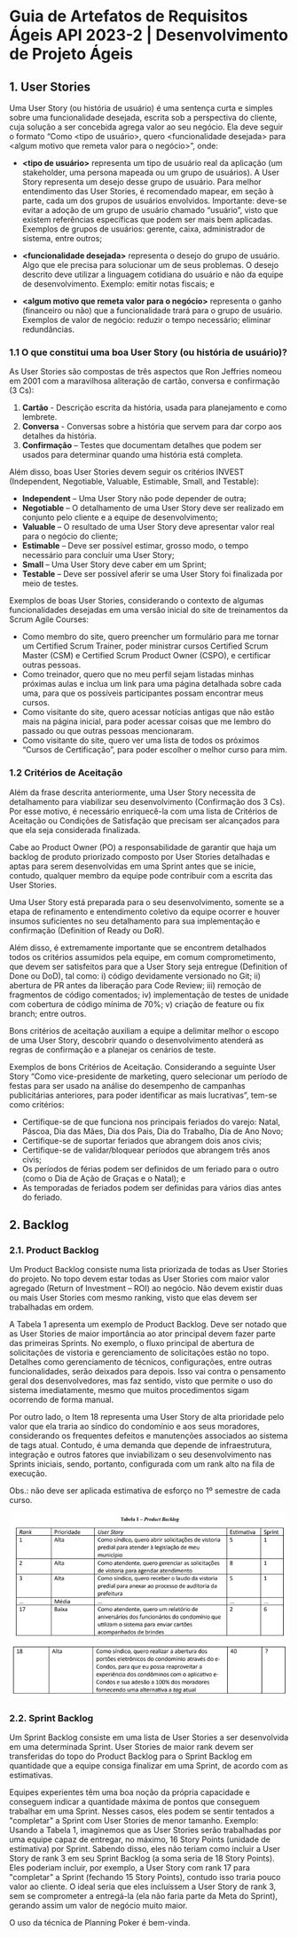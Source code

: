 # Guia de Artefatos de Requisitos Ágeis API 2023-2 | Desenvolvimento de Projeto Ágeis

## 1. User Stories

Uma User Story (ou história de usuário) é uma sentença curta e simples sobre uma funcionalidade desejada, escrita sob a perspectiva do cliente, cuja solução a ser concebida agrega valor ao seu negócio. Ela deve seguir o formato “Como \<tipo de usuário>, quero \<funcionalidade desejada> para \<algum motivo que remeta valor para o negócio>”, onde:

- **\<tipo de usuário>** representa um tipo de usuário real da aplicação (um stakeholder, uma persona mapeada ou um grupo de usuários). A User Story representa um desejo desse grupo de usuário. Para melhor entendimento das User Stories, é recomendado mapear, em seção à parte, cada um dos grupos de usuários envolvidos. Importante: deve-se evitar a adoção de um grupo de usuário chamado “usuário”, visto que existem referências específicas que podem ser mais bem aplicadas. Exemplos de grupos de usuários: gerente, caixa, administrador de sistema, entre outros;

- **\<funcionalidade desejada>** representa o desejo do grupo de usuário. Algo que ele precisa para solucionar um de seus problemas. O desejo descrito deve utilizar a linguagem cotidiana do usuário e não da equipe de desenvolvimento. Exemplo: emitir notas fiscais; e

- **\<algum motivo que remeta valor para o negócio>** representa o ganho (financeiro ou não) que a funcionalidade trará para o grupo de usuário. Exemplos de valor de negócio: reduzir o tempo necessário; eliminar redundâncias.

### 1.1 O que constitui uma boa User Story (ou história de usuário)?

As User Stories são compostas de três aspectos que Ron Jeffries nomeou em 2001 com a maravilhosa aliteração de cartão, conversa e confirmação (3 Cs):
1. **Cartão** - Descrição escrita da história, usada para planejamento e como lembrete.
2. **Conversa** - Conversas sobre a história que servem para dar corpo aos detalhes da história.
3. **Confirmação** – Testes que documentam detalhes que podem ser usados para determinar quando uma história está completa.

Além disso, boas User Stories devem seguir os critérios INVEST (Independent, Negotiable, Valuable, Estimable, Small, and Testable):

- **Independent** – Uma User Story não pode depender de outra;
- **Negotiable** – O detalhamento de uma User Story deve ser realizado em conjunto pelo cliente e a equipe de desenvolvimento;
- **Valuable** – O resultado de uma User Story deve apresentar valor real para o negócio do cliente;
- **Estimable** – Deve ser possível estimar, grosso modo, o tempo necessário para concluir uma User Story;
- **Small** – Uma User Story deve caber em um Sprint;
- **Testable** – Deve ser possível aferir se uma User Story foi finalizada por meio de testes.

Exemplos de boas User Stories, considerando o contexto de algumas funcionalidades desejadas em uma versão inicial do site de treinamentos da Scrum Agile Courses:

- Como membro do site, quero preencher um formulário para me tornar um Certified Scrum Trainer, poder ministrar cursos Certified Scrum Master (CSM) e Certified Scrum Product Owner (CSPO), e certificar outras pessoas.
- Como treinador, quero que no meu perfil sejam listadas minhas próximas aulas e inclua um link para uma página detalhada sobre cada uma, para que os possíveis participantes possam encontrar meus cursos.
- Como visitante do site, quero acessar notícias antigas que não estão mais na página inicial, para poder acessar coisas que me lembro do passado ou que outras pessoas mencionaram.
- Como visitante do site, quero ver uma lista de todos os próximos “Cursos de Certificação”, para poder escolher o melhor curso para mim.

### 1.2 Critérios de Aceitação

Além da frase descrita anteriormente, uma User Story necessita de detalhamento para viabilizar seu desenvolvimento (Confirmação dos 3 Cs). Por esse motivo, é necessário enriquecê-la com uma lista de Critérios de Aceitação ou Condições de Satisfação que precisam ser alcançados para que ela seja considerada finalizada.

Cabe ao Product Owner (PO) a responsabilidade de garantir que haja um backlog de produto priorizado composto por User Stories detalhadas e aptas para serem desenvolvidas em uma Sprint antes que se inicie, contudo, qualquer membro da equipe pode contribuir com a escrita das User Stories.

Uma User Story está preparada para o seu desenvolvimento, somente se a etapa de refinamento e entendimento coletivo da equipe ocorrer e houver insumos suficientes no seu detalhamento para sua implementação e confirmação (Definition of Ready ou DoR).

Além disso, é extremamente importante que se encontrem detalhados todos os critérios assumidos pela equipe, em comum comprometimento, que devem ser satisfeitos para que a User Story seja entregue (Definition of Done ou DoD), tal como: i) código devidamente versionado no Git; ii) abertura de PR antes da liberação para Code Review; iii) remoção de fragmentos de código comentados; iv) implementação de testes de unidade com cobertura de código mínima de 70%; v) criação de feature ou fix branch; entre outros.

Bons critérios de aceitação auxiliam a equipe a delimitar melhor o escopo de uma User Story, descobrir quando o desenvolvimento atenderá as regras de confirmação e a planejar os cenários de teste.

Exemplos de bons Critérios de Aceitação. Considerando a seguinte User Story “Como vice-presidente de marketing, quero selecionar um período de festas para ser usado na análise do desempenho de campanhas publicitárias anteriores, para poder identificar as mais lucrativas”, tem-se como critérios:

- Certifique-se de que funciona nos principais feriados do varejo: Natal, Páscoa, Dia das Mães, Dia dos Pais, Dia do Trabalho, Dia de Ano Novo;
- Certifique-se de suportar feriados que abrangem dois anos civis;
- Certifique-se de validar/bloquear períodos que abrangem três anos civis;
- Os períodos de férias podem ser definidos de um feriado para o outro (como o Dia de Ação de Graças e o Natal); e
- As temporadas de feriados podem ser definidas para vários dias antes do feriado.

## 2. Backlog

### 2.1. Product Backlog

Um Product Backlog consiste numa lista priorizada de todas as User Stories do projeto. No topo devem estar todas as User Stories com maior valor agregado (Return of Investment – ROI) ao negócio. Não devem existir duas ou mais User Stories com mesmo ranking, visto que elas devem ser trabalhadas em ordem.

A Tabela 1 apresenta um exemplo de Product Backlog. Deve ser notado que as User Stories de maior importância ao ator principal devem fazer parte das primeiras Sprints. No exemplo, o fluxo principal de abertura de solicitações de vistoria e gerenciamento de solicitações estão no topo. Detalhes como gerenciamento de técnicos, configurações, entre outras funcionalidades, serão deixados para depois. Isso vai contra o pensamento geral dos desenvolvedores, mas faz sentido, visto que permite o uso do sistema imediatamente, mesmo que muitos procedimentos sigam ocorrendo de forma manual.

Por outro lado, o Item 18 representa uma User Story de alta prioridade pelo valor que ela traria ao síndico do condomínio e aos seus moradores, considerando os frequentes defeitos e manutenções associados ao sistema de tags atual. Contudo, é uma demanda que depende de infraestrutura, integração e outros fatores que inviabilizam o seu desenvolvimento nas Sprints iniciais, sendo, portanto, configurada com um rank alto na fila de execução.

Obs.: não deve ser aplicada estimativa de esforço no 1º semestre de cada curso.

![Product Backlog](img/Product_Backlog.png)
![Product Backlog 02](img/Product_Backlog02.png)

### 2.2. Sprint Backlog

Um Sprint Backlog consiste em uma lista de User Stories a ser desenvolvida em uma determinada Sprint. User Stories de maior rank devem ser transferidas do topo do Product Backlog para o Sprint Backlog em quantidade que a equipe consiga finalizar em uma Sprint, de acordo com as estimativas.

Equipes experientes têm uma boa noção da própria capacidade e conseguem indicar a quantidade máxima de pontos que conseguem trabalhar em uma Sprint. Nesses casos, eles podem se sentir tentados a "completar" a Sprint com User Stories de menor tamanho. Exemplo: Usando a Tabela 1, imaginemos que as User Stories serão trabalhadas por uma equipe capaz de entregar, no máximo, 16 Story Points (unidade de estimativa) por Sprint. Sabendo disso, eles não teriam como incluir a User Story de rank 3 em seu Sprint Backlog (a soma seria de 18 Story Points). Eles poderiam incluir, por exemplo, a User Story com rank 17 para "completar" a Sprint (fechando 15 Story Points), contudo isso traria pouco valor ao cliente. O ideal seria que eles incluíssem a User Story de rank 3, sem se comprometer a entregá-la (ela não faria parte da Meta do Sprint), gerando assim um valor de negócio muito maior.

O uso da técnica de Planning Poker é bem-vinda.
